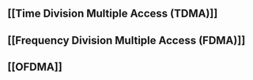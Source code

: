 ## [[Time Division Multiple Access (TDMA)]]

## [[Frequency Division Multiple Access (FDMA)]]

## [[OFDMA]]